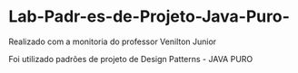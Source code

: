 # Lab-Padr-es-de-Projeto-Java-Puro-
Realizado com a monitoria do professor Venilton Junior 

Foi utilizado padrões de projeto de Design Patterns - JAVA PURO
